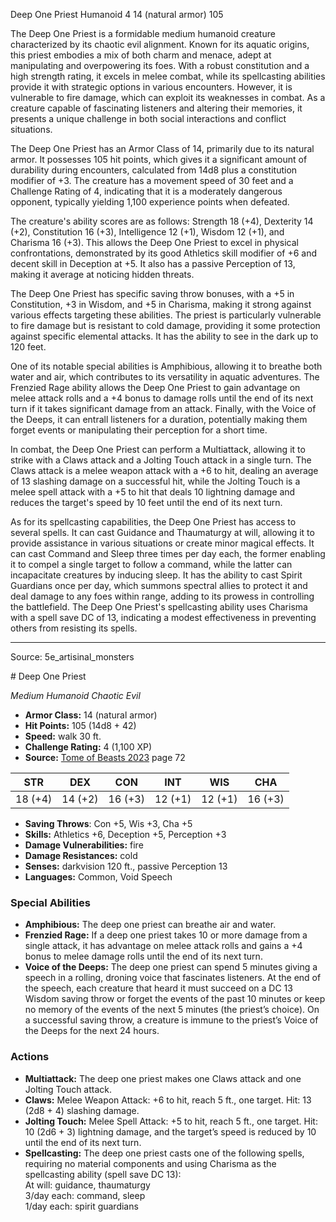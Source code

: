 <MonsterName/>Deep One Priest</MonsterName>
<CreatureType/>Humanoid</CreatureType>
<CR/>4</CR>
<AC/>14 (natural armor)</AC>
<HP/>105</HP>
<summary>The Deep One Priest is a formidable medium humanoid creature characterized by its chaotic evil alignment. Known for its aquatic origins, this priest embodies a mix of both charm and menace, adept at manipulating and overpowering its foes. With a robust constitution and a high strength rating, it excels in melee combat, while its spellcasting abilities provide it with strategic options in various encounters. However, it is vulnerable to fire damage, which can exploit its weaknesses in combat. As a creature capable of fascinating listeners and altering their memories, it presents a unique challenge in both social interactions and conflict situations.</summary>

<detail>

The Deep One Priest has an Armor Class of 14, primarily due to its natural armor. It possesses 105 hit points, which gives it a significant amount of durability during encounters, calculated from 14d8 plus a constitution modifier of +3. The creature has a movement speed of 30 feet and a Challenge Rating of 4, indicating that it is a moderately dangerous opponent, typically yielding 1,100 experience points when defeated. 

The creature's ability scores are as follows: Strength 18 (+4), Dexterity 14 (+2), Constitution 16 (+3), Intelligence 12 (+1), Wisdom 12 (+1), and Charisma 16 (+3). This allows the Deep One Priest to excel in physical confrontations, demonstrated by its good Athletics skill modifier of +6 and decent skill in Deception at +5. It also has a passive Perception of 13, making it average at noticing hidden threats.

The Deep One Priest has specific saving throw bonuses, with a +5 in Constitution, +3 in Wisdom, and +5 in Charisma, making it strong against various effects targeting these abilities. The priest is particularly vulnerable to fire damage but is resistant to cold damage, providing it some protection against specific elemental attacks. It has the ability to see in the dark up to 120 feet.

One of its notable special abilities is Amphibious, allowing it to breathe both water and air, which contributes to its versatility in aquatic adventures. The Frenzied Rage ability allows the Deep One Priest to gain advantage on melee attack rolls and a +4 bonus to damage rolls until the end of its next turn if it takes significant damage from an attack. Finally, with the Voice of the Deeps, it can entrall listeners for a duration, potentially making them forget events or manipulating their perception for a short time.

In combat, the Deep One Priest can perform a Multiattack, allowing it to strike with a Claws attack and a Jolting Touch attack in a single turn. The Claws attack is a melee weapon attack with a +6 to hit, dealing an average of 13 slashing damage on a successful hit, while the Jolting Touch is a melee spell attack with a +5 to hit that deals 10 lightning damage and reduces the target's speed by 10 feet until the end of its next turn.

As for its spellcasting capabilities, the Deep One Priest has access to several spells. It can cast Guidance and Thaumaturgy at will, allowing it to provide assistance in various situations or create minor magical effects. It can cast Command and Sleep three times per day each, the former enabling it to compel a single target to follow a command, while the latter can incapacitate creatures by inducing sleep. It has the ability to cast Spirit Guardians once per day, which summons spectral allies to protect it and deal damage to any foes within range, adding to its prowess in controlling the battlefield. The Deep One Priest's spellcasting ability uses Charisma with a spell save DC of 13, indicating a modest effectiveness in preventing others from resisting its spells.</detail>



---

Source: 5e_artisinal_monsters

<statblock>
# Deep One Priest

*Medium* *Humanoid* *Chaotic Evil*

- **Armor Class:** 14 (natural armor)
- **Hit Points:** 105 (14d8 + 42)
- **Speed:** walk 30 ft.
- **Challenge Rating:** 4 (1,100 XP)
- **Source:** [Tome of Beasts 2023](https://koboldpress.com/kpstore/product/tome-of-beasts-1-2023-edition/) page 72

| STR | DEX | CON | INT | WIS | CHA |
| --- | --- | --- | --- | --- | --- |
| 18 (+4) | 14 (+2) | 16 (+3) | 12 (+1) | 12 (+1) | 16 (+3) |

- **Saving Throws**: Con +5, Wis +3, Cha +5
- **Skills:** Athletics +6, Deception +5, Perception +3
- **Damage Vulnerabilities:** fire
- **Damage Resistances:** cold
- **Senses:** darkvision 120 ft., passive Perception 13
- **Languages:** Common, Void Speech

### Special Abilities

- **Amphibious:** The deep one priest can breathe air and water.
- **Frenzied Rage:** If a deep one priest takes 10 or more damage from a single attack, it has advantage on melee attack rolls and gains a +4 bonus to melee damage rolls until the end of its next turn.
- **Voice of the Deeps:** The deep one priest can spend 5 minutes giving a speech in a rolling, droning voice that fascinates listeners. At the end of the speech, each creature that heard it must succeed on a DC 13 Wisdom saving throw or forget the events of the past 10 minutes or keep no memory of the events of the next 5 minutes (the priest’s choice). On a successful saving throw, a creature is immune to the priest’s Voice of the Deeps for the next 24 hours.

### Actions

- **Multiattack:** The deep one priest makes one Claws attack and one Jolting Touch attack.
- **Claws:** Melee Weapon Attack: +6 to hit, reach 5 ft., one target. Hit: 13 (2d8 + 4) slashing damage.
- **Jolting Touch:** Melee Spell Attack: +5 to hit, reach 5 ft., one target. Hit: 10 (2d6 + 3) lightning damage, and the target’s speed is reduced by 10 until the end of its next turn.
- **Spellcasting:** The deep one priest casts one of the following spells, requiring no material components and using Charisma as the spellcasting ability (spell save DC 13):<br>At will: guidance, thaumaturgy<br>3/day each: command, sleep<br>1/day each: spirit guardians
</statblock>


